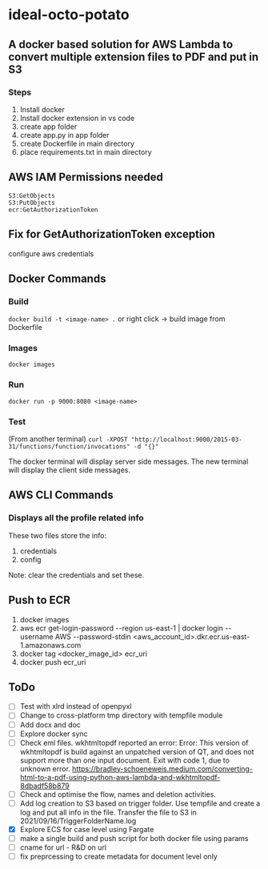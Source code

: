# ideal-octo-potato

## A docker based solution for AWS Lambda to convert multiple extension files to PDF and put in S3

### Steps

1. Install docker
2. Install docker extension in vs code
3. create app folder
4. create app.py in app folder
5. create Dockerfile in main directory
6. place requirements.txt in main directory

## AWS IAM Permissions needed

```S3:ListBucket
S3:GetObjects
S3:PutObjects
ecr:GetAuthorizationToken
```

## Fix for GetAuthorizationToken exception

configure aws credentials

## Docker Commands

### Build

```docker build -t <image-name> .```
or right click -> build image from Dockerfile

### Images

```docker images```

### Run

```docker run -p 9000:8080 <image-name>```

### Test

(From another terminal)
```curl -XPOST "http://localhost:9000/2015-03-31/functions/function/invocations" -d "{}"```

The docker terminal will display server side messages. The new terminal will display the client side messages.

## AWS CLI Commands

### Displays all the profile related info

These two files store the info:

1. credentials
2. config

Note: clear the credentials and set these.

## Push to ECR

1. docker images
2. aws ecr get-login-password --region us-east-1 | docker login --username AWS --password-stdin <aws_account_id>.dkr.ecr.us-east-1.amazonaws.com
3. docker tag <docker_image_id> ecr_uri
4. docker push ecr_uri

## ToDo

- [ ] Test with xlrd instead of openpyxl
- [ ] Change to cross-platform tmp directory with tempfile module
- [ ] Add docx and doc
- [ ] Explore docker sync
- [ ] Check eml files. wkhtmltopdf reported an error: Error: This version of wkhtmltopdf is build against an unpatched version of QT, and does not support more than one input document. Exit with code 1, due to unknown error. https://bradley-schoeneweis.medium.com/converting-html-to-a-pdf-using-python-aws-lambda-and-wkhtmltopdf-8dbadf58b879
- [ ] Check and optimise the flow, names and deletion activities.
- [ ] Add log creation to S3 based on trigger folder. Use tempfile and create a log and put all info in the file. Transfer the file to S3 in 2021/09/16/TriggerFolderName.log
- [x] Explore ECS for case level using Fargate
- [ ] make a single build and push script for both docker file using params
- [ ] cname for url - R&D on url
- [ ] fix preprcessing to create metadata for document level only